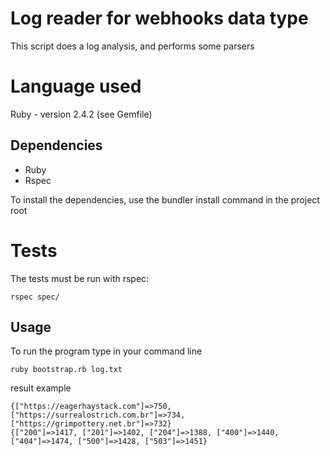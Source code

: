 # Log reader for webhooks data type 

This script does a log analysis, and performs some parsers

# Language used
 Ruby - version 2.4.2 (see Gemfile)

## Dependencies
  - Ruby
  - Rspec
  
  To install the dependencies, use the bundler install command in the project root

# Tests

 The tests must be run with rspec:
 ```
 rspec spec/
 ```

## Usage

To run the program type in your command line
```
ruby bootstrap.rb log.txt
```

result example

```
{["https://eagerhaystack.com"]=>750, ["https://surrealostrich.com.br"]=>734, ["https://grimpottery.net.br"]=>732}
{["200"]=>1417, ["201"]=>1402, ["204"]=>1388, ["400"]=>1440, ["404"]=>1474, ["500"]=>1428, ["503"]=>1451}
```